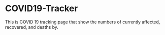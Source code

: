 # COVID19-Tracker
This is COVID 19 tracking page that show the numbers of currently affected, recovered, and deaths by.
